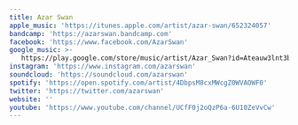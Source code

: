 ```yaml
---
title: Azar Swan
apple_music: 'https://itunes.apple.com/artist/azar-swan/652324057'
bandcamp: 'https://azarswan.bandcamp.com'
facebook: 'https://www.facebook.com/AzarSwan'
google_music: >-
   https://play.google.com/store/music/artist/Azar_Swan?id=Ateauw3lnt3bqwqsexjuyggzue4
instagram: 'https://www.instagram.com/azarswan'
soundcloud: 'https://soundcloud.com/azarswan'
spotify: 'https://open.spotify.com/artist/4DbpsM8cxMWcgZ0WVAOWF0'
twitter: 'https://twitter.com/azarswan'
website: ''
youtube: 'https://www.youtube.com/channel/UCfF0j2oQzP6a-6U10ZeVvCw'
---
```

